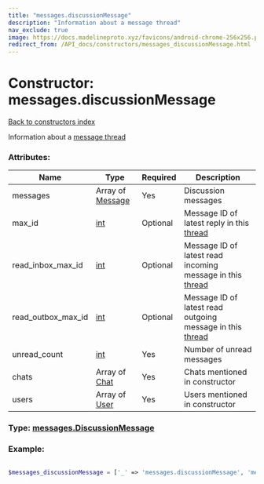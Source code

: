 ```yaml
---
title: "messages.discussionMessage"
description: "Information about a message thread"
nav_exclude: true
image: https://docs.madelineproto.xyz/favicons/android-chrome-256x256.png
redirect_from: /API_docs/constructors/messages_discussionMessage.html
---
```

# Constructor: messages.discussionMessage  
[Back to constructors index](/API_docs/constructors/index.html)



Information about a [message thread](https://core.telegram.org/api/threads)

### Attributes:

| Name     |    Type       | Required | Description |
|----------|---------------|----------|-------------|
|messages|Array of [Message](/API_docs/types/Message.html) | Yes|Discussion messages|
|max\_id|[int](/API_docs/types/int.html) | Optional|Message ID of latest reply in this [thread](https://core.telegram.org/api/threads)|
|read\_inbox\_max\_id|[int](/API_docs/types/int.html) | Optional|Message ID of latest read incoming message in this [thread](https://core.telegram.org/api/threads)|
|read\_outbox\_max\_id|[int](/API_docs/types/int.html) | Optional|Message ID of latest read outgoing message in this [thread](https://core.telegram.org/api/threads)|
|unread\_count|[int](/API_docs/types/int.html) | Yes|Number of unread messages|
|chats|Array of [Chat](/API_docs/types/Chat.html) | Yes|Chats mentioned in constructor|
|users|Array of [User](/API_docs/types/User.html) | Yes|Users mentioned in constructor|



### Type: [messages.DiscussionMessage](/API_docs/types/messages.DiscussionMessage.html)


### Example:

```php

$messages_discussionMessage = ['_' => 'messages.discussionMessage', 'messages' => [Message, Message], 'max_id' => int, 'read_inbox_max_id' => int, 'read_outbox_max_id' => int, 'unread_count' => int, 'chats' => [Chat, Chat], 'users' => [User, User]];
```  
